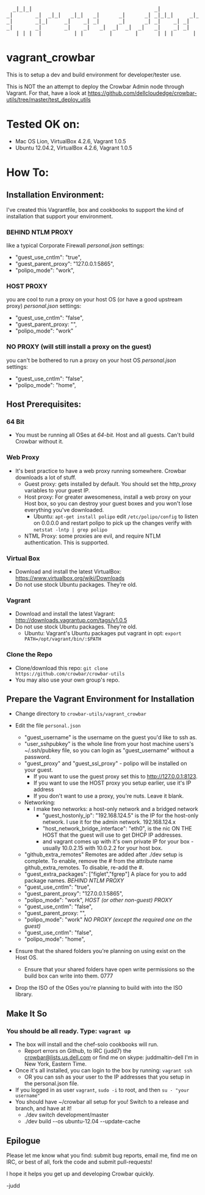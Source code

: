 <pre>
  _|_|_|                                      _|                          
_|       _|  _|_|   _|_|   _|      _|      _| _|_|_|     _|_|_| _|  _|_|  
_|       _|_|     _|    _| _|      _|      _| _|    _| _|    _| _|_|      
_|       _|       _|    _|   _|  _|  _|  _|   _|    _| _|    _| _|        
  _|_|_| _|         _|_|       _|      _|     _|_|_|     _|_|_| _|        
</pre>

vagrant_crowbar
===============

This is to setup a dev and build environment for developer/tester use.

This is NOT the an attempt to deploy the Crowbar Admin node through Vagrant.  For that, have a look at https://github.com/dellcloudedge/crowbar-utils/tree/master/test_deploy_utils

Tested OK on:
=============

  * Mac OS Lion, VirtualBox 4.2.6, Vagrant 1.0.5
  * Ubuntu 12.04.2, VirtualBox 4.2.6, Vagrant 1.0.5
 

How To:
=======

Installation Environment:
-------------------------

I've created this Vagrantfile, box and cookbooks to support the kind of installation that support your environment.

### BEHIND NTLM PROXY
like a typical Corporate Firewall
*personal.json* settings:
  *  "guest_use_cntlm": "true",
  *  "guest_parent_proxy": "127.0.0.1:5865",
  *  "polipo_mode": "work",

### HOST PROXY
you are cool to run a proxy on your host OS (or have a good upstream proxy)
*personal.json* settings:
  *  "guest_use_cntlm": "false",
  *  "guest_parent_proxy: "<your parent proxy here>",
  *  "polipo_mode": "work"

### NO PROXY (will still install a proxy on the guest)
you can't be bothered to run a proxy on your host OS
*personal.json* settings:
  *  "guest_use_cntlm": "false",
  *  "polipo_mode": "home",


Host Prerequisites:
-------------------

### 64 Bit
  * You must be running all OSes at *64-bit.*  Host and all guests.  Can't build Crowbar without it.

### Web Proxy
  * It's best practice to have a web proxy running somewhere.  Crowbar downloads a lot of stuff.
    * Guest proxy: gets installed by default.  You should set the http_proxy variables to your guest IP.
    * Host proxy: For greater awesomeness, install a web proxy on your Host box, so you can destroy your
      guest boxes and you won't lose everything you've downloaded.
      * Ubuntu: 
        `apt-get install polipo`
        edit `/etc/polipo/config` to listen on 0.0.0.0 and restart polipo to pick up the changes
        verify with `netstat -lntp | grep polipo`
    * NTML Proxy: some proxies are evil, and require NTLM authentication.  This is supported.

### Virtual Box
  * Download and install the latest VirtualBox: https://www.virtualbox.org/wiki/Downloads  
  * Do not use stock Ubuntu packages.  They're old.

### Vagrant
  * Download and install the latest Vagrant: http://downloads.vagrantup.com/tags/v1.0.5
  * Do not use stock Ubuntu packages.  They're old. 
    * Ubuntu:
      Vagrant's Ubuntu packages put vagrant in opt:
      `export PATH=/opt/vagrant/bin/:$PATH`

### Clone the Repo
  * Clone/download this repo: `git clone https://github.com/crowbar/crowbar-utils`
  * You may also use your own group's repo.

Prepare the Vagrant Environment for Installation
------------------------------------------------

  * Change directory to `crowbar-utils/vagrant_crowbar`
  * Edit the file `personal.json`
    * "guest_username" is the username on the guest you'd like to ssh as.
    * "user_sshpubkey" is the whole line from your host machine users's ~/.ssh/pubkey file, 
      so you can login as "guest_username" without a password.
    * "guest_proxy" and "guest_ssl_proxy" - polipo will be installed on your guest. 
      * If you want to use the guest proxy set this to http://127.0.0.1:8123.  
      * If you want to use the HOST proxy you setup earlier, use it's IP address
      * If you don't want to use a proxy, you're nuts. Leave it blank.
    * Networking:
      * I make two networks: a host-only network and a bridged network
        * "guest_hostonly_ip": "192.168.124.5" is the IP for the host-only network.  I use 
          it for the admin network. 192.168.124.x
        * "host_network_bridge_interface": "eth0", is the nic ON THE HOST that the guest will 
          use to get DHCP IP addresses.
        * and vagrant comes up with it's own private IP for your box - usually 10.0.2.15
          with 10.0.2.2 for your host box.
    * "github_extra_remotes" Remotes are added after ./dev setup is complete. To enable,
       remove the # from the attribute name github_extra_remotes.  To disable, re-add the #. 
    * "guest_extra_packages": ["figlet","fgrep"] A place for you to add package names. 
    *BEHIND NTLM PROXY*
    *  "guest_use_cntlm": "true",
    *  "guest_parent_proxy": "127.0.0.1:5865",
    *  "polipo_mode": "work",
    *HOST (or other non-guest) PROXY*
    *  "guest_use_cntlm": "false",
    *  "guest_parent_proxy: "<your parent proxy here>",
    *  "polipo_mode": "work"
    *NO PROXY (except the required one on the guest)*
    *  "guest_use_cntlm": "false",
    *  "polipo_mode": "home",

  * Ensure that the shared folders you're planning on using exist on the Host OS.
    * Ensure that your shared folders have open write permissions so the build box can write
      into them. 0777
  * Drop the ISO of the OSes you're planning to build with into the ISO library.

Make It So
----------

### You should be all ready.  Type: `vagrant up`

  * The box will install and the chef-solo cookbooks will run.
    * Report errors on Github, to IRC (judd7) the crowbar@lists.us.dell.com or find me on skype: juddmaltin-dell  I'm in New York, Eastern Time.
  * Once it's all installed, you can login to the box by running: `vagrant ssh`  
    * OR you can ssh as your user to the IP addresses that you setup in the personal.json file.
  * If you logged in as user `vagrant`, `sudo -i` to root, and then `su - "your username"`
  * You should have ~/crowbar all setup for you!  Switch to a release and branch, and have at it!
    * ./dev switch development/master
    * ./dev build --os ubuntu-12.04 --update-cache

Epilogue
--------

Please let me know what you find: submit bug reports, email me, find me on IRC, or best of all, fork the code and submit pull-requests!

I hope it helps you get up and developing Crowbar quickly.

-judd


